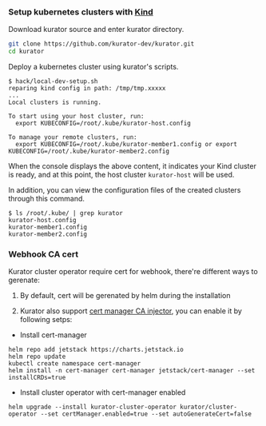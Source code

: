 ### Setup kubernetes clusters with [Kind](https://kind.sigs.k8s.io/)

Download kurator source and enter kurator directory.

```bash
git clone https://github.com/kurator-dev/kurator.git
cd kurator
```

Deploy a kubernetes cluster using kurator's scripts.

```console
$ hack/local-dev-setup.sh
reparing kind config in path: /tmp/tmp.xxxxx
...
Local clusters is running.

To start using your host cluster, run:
  export KUBECONFIG=/root/.kube/kurator-host.config

To manage your remote clusters, run:
  export KUBECONFIG=/root/.kube/kurator-member1.config or export KUBECONFIG=/root/.kube/kurator-member2.config
```

When the console displays the above content, it indicates your Kind cluster is ready, and at this point, the host cluster `kurator-host` will be used.

In addition, you can view the configuration files of the created clusters through this command.

```console
$ ls /root/.kube/ | grep kurator
kurator-host.config
kurator-member1.config
kurator-member2.config
```

### Webhook CA cert

Kurator cluster operator require cert for webhook, there're different ways to gerenate:

1. By default, cert will be gerenated by helm during the installation

1. Kurator also support [cert manager CA injector](https://cert-manager.io/docs/concepts/ca-injector), you can enable it by following setps:

- Install cert-manager

```console
helm repo add jetstack https://charts.jetstack.io
helm repo update
kubectl create namespace cert-manager
helm install -n cert-manager cert-manager jetstack/cert-manager --set installCRDs=true
```

- Install cluster operator with cert-manager enabled

```console
helm upgrade --install kurator-cluster-operator kurator/cluster-operator --set certManager.enabled=true --set autoGenerateCert=false
```
